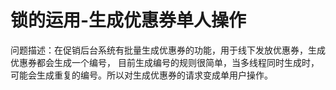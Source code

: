 锁的运用-生成优惠券单人操作
===

问题描述：在促销后台系统有批量生成优惠券的功能，用于线下发放优惠券，生成优惠券都会生成一个编号，
目前生成编号的规则很简单，当多线程同时生成时，可能会生成重复的编号。所以对生成优惠券的请求变成单用户操作。